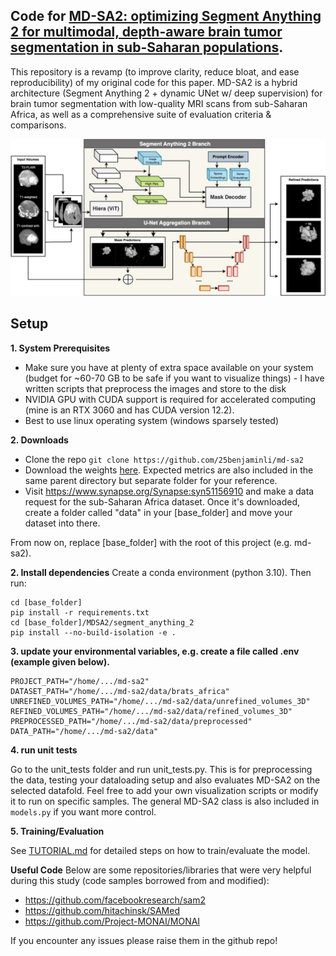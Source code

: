 ## Code for [MD-SA2: optimizing Segment Anything 2 for multimodal, depth-aware brain tumor segmentation in sub-Saharan populations](https://www.spiedigitallibrary.org/journals/journal-of-medical-imaging/volume-12/issue-02/024007/MD-SA2--optimizing-Segment-Anything-2-for-multimodal-depth/10.1117/1.JMI.12.2.024007.full). 
 
This repository is a revamp (to improve clarity, reduce bloat, and ease reproducibility) of my original code for this paper. MD-SA2 is a hybrid architecture (Segment Anything 2 + dynamic UNet w/ deep supervision) for brain tumor segmentation with low-quality MRI scans from sub-Saharan Africa, as well as a comprehensive suite of evaluation criteria & comparisons. 

![md-sa2 architecture](media/md-sa2-arch.png)

## Setup

**1. System Prerequisites**
- Make sure you have at plenty of extra space available on your system (budget for ~60-70 GB to be safe if you want to visualize things) - I have written scripts that preprocess the images and store to the disk
- NVIDIA GPU with CUDA support is required for accelerated computing (mine is an RTX 3060 and has CUDA version 12.2).
- Best to use linux operating system (windows sparsely tested)

**2. Downloads**
- Clone the repo `git clone https://github.com/25benjaminli/md-sa2`
- Download the weights [here](https://drive.google.com/drive/folders/1aNFBVwMLzDVrq7z4rtE1ofvIq_U2oXtn). Expected metrics are also included in the same parent directory but separate folder for your reference.
- Visit https://www.synapse.org/Synapse:syn51156910 and make a data request for the sub-Saharan Africa dataset. Once it's downloaded, create a folder called "data" in your [base_folder] and move your dataset into there. 

From now on, replace [base_folder] with the root of this project (e.g. md-sa2). 

**2. Install dependencies**
Create a conda environment (python 3.10). Then run:
```
cd [base_folder]
pip install -r requirements.txt
cd [base_folder]/MDSA2/segment_anything_2
pip install --no-build-isolation -e .
```

**3. update your environmental variables, e.g. create a file called .env (example given below).**
```
PROJECT_PATH="/home/.../md-sa2"
DATASET_PATH="/home/.../md-sa2/data/brats_africa"
UNREFINED_VOLUMES_PATH="/home/.../md-sa2/data/unrefined_volumes_3D"
REFINED_VOLUMES_PATH="/home/.../md-sa2/data/refined_volumes_3D"
PREPROCESSED_PATH="/home/.../md-sa2/data/preprocessed"
DATA_PATH="/home/.../md-sa2/data"
```
**4. run unit tests**

Go to the unit_tests folder and run unit_tests.py. This is for preprocessing the data, testing your dataloading setup and also evaluates MD-SA2 on the selected datafold. Feel free to add your own visualization scripts or modify it to run on specific samples. The general MD-SA2 class is also included in `models.py` if you want more control.

**5. Training/Evaluation**

See [TUTORIAL.md](TUTORIAL.md) for detailed steps on how to train/evaluate the model. 


**Useful Code**
Below are some repositories/libraries that were very helpful during this study (code samples borrowed from and modified): 
- https://github.com/facebookresearch/sam2
- https://github.com/hitachinsk/SAMed
- https://github.com/Project-MONAI/MONAI

If you encounter any issues please raise them in the github repo!
